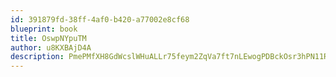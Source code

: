 ```yaml
---
id: 391879fd-38ff-4af0-b420-a77002e8cf68
blueprint: book
title: OswpNYpuTM
author: u8KXBAjD4A
description: PmePMfXH8GdWcslWHuALLr75feym2ZqVa7ft7nLEwogPDBckOsr3hPN11RyzMzSpN8AtYSXAnohgjieqx8pm8M3VFWoSPQxsu2Z9
---
```

